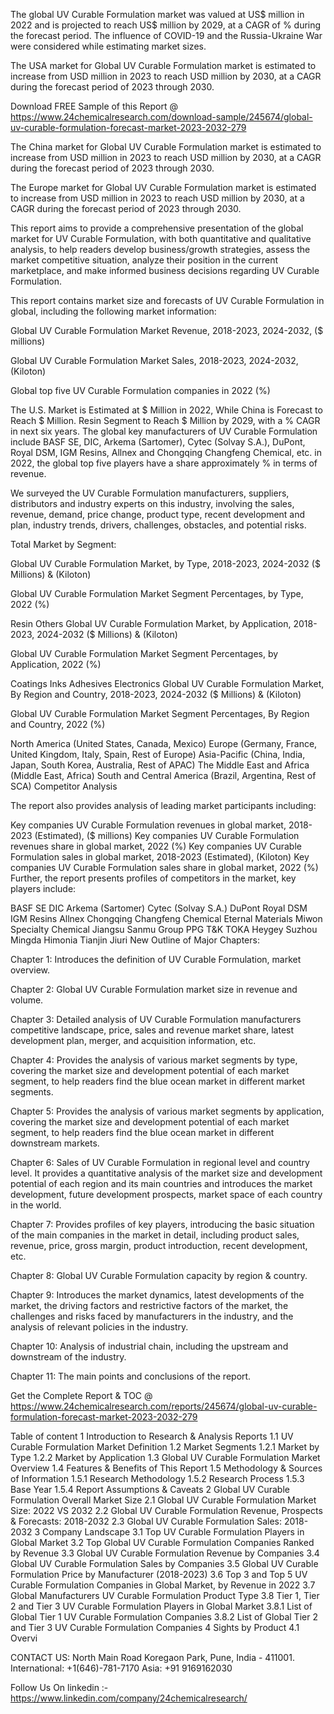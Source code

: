 The global UV Curable Formulation market was valued at US$ million in 2022 and is projected to reach US$ million by 2029, at a CAGR of % during the forecast period. The influence of COVID-19 and the Russia-Ukraine War were considered while estimating market sizes.

The USA market for Global UV Curable Formulation market is estimated to increase from USD million in 2023 to reach USD million by 2030, at a CAGR during the forecast period of 2023 through 2030.

Download FREE Sample of this Report @ https://www.24chemicalresearch.com/download-sample/245674/global-uv-curable-formulation-forecast-market-2023-2032-279

The China market for Global UV Curable Formulation market is estimated to increase from USD million in 2023 to reach USD million by 2030, at a CAGR during the forecast period of 2023 through 2030.

The Europe market for Global UV Curable Formulation market is estimated to increase from USD million in 2023 to reach USD million by 2030, at a CAGR during the forecast period of 2023 through 2030.

This report aims to provide a comprehensive presentation of the global market for UV Curable Formulation, with both quantitative and qualitative analysis, to help readers develop business/growth strategies, assess the market competitive situation, analyze their position in the current marketplace, and make informed business decisions regarding UV Curable Formulation.

This report contains market size and forecasts of UV Curable Formulation in global, including the following market information:

Global UV Curable Formulation Market Revenue, 2018-2023, 2024-2032, ($ millions)

Global UV Curable Formulation Market Sales, 2018-2023, 2024-2032, (Kiloton)

Global top five UV Curable Formulation companies in 2022 (%)

The U.S. Market is Estimated at $ Million in 2022, While China is Forecast to Reach $ Million.
Resin Segment to Reach $ Million by 2029, with a % CAGR in next six years.
The global key manufacturers of UV Curable Formulation include BASF SE, DIC, Arkema (Sartomer), Cytec (Solvay S.A.), DuPont, Royal DSM, IGM Resins, Allnex and Chongqing Changfeng Chemical, etc. in 2022, the global top five players have a share approximately % in terms of revenue.

We surveyed the UV Curable Formulation manufacturers, suppliers, distributors and industry experts on this industry, involving the sales, revenue, demand, price change, product type, recent development and plan, industry trends, drivers, challenges, obstacles, and potential risks.

Total Market by Segment:

Global UV Curable Formulation Market, by Type, 2018-2023, 2024-2032 ($ Millions) & (Kiloton)

Global UV Curable Formulation Market Segment Percentages, by Type, 2022 (%)

Resin
Others
Global UV Curable Formulation Market, by Application, 2018-2023, 2024-2032 ($ Millions) & (Kiloton)

Global UV Curable Formulation Market Segment Percentages, by Application, 2022 (%)

Coatings
Inks
Adhesives
Electronics
Global UV Curable Formulation Market, By Region and Country, 2018-2023, 2024-2032 ($ Millions) & (Kiloton)

Global UV Curable Formulation Market Segment Percentages, By Region and Country, 2022 (%)

North America (United States, Canada, Mexico)
Europe (Germany, France, United Kingdom, Italy, Spain, Rest of Europe)
Asia-Pacific (China, India, Japan, South Korea, Australia, Rest of APAC)
The Middle East and Africa (Middle East, Africa)
South and Central America (Brazil, Argentina, Rest of SCA)
Competitor Analysis

The report also provides analysis of leading market participants including:

Key companies UV Curable Formulation revenues in global market, 2018-2023 (Estimated), ($ millions)
Key companies UV Curable Formulation revenues share in global market, 2022 (%)
Key companies UV Curable Formulation sales in global market, 2018-2023 (Estimated), (Kiloton)
Key companies UV Curable Formulation sales share in global market, 2022 (%)
Further, the report presents profiles of competitors in the market, key players include:

BASF SE
DIC
Arkema (Sartomer)
Cytec (Solvay S.A.)
DuPont
Royal DSM
IGM Resins
Allnex
Chongqing Changfeng Chemical
Eternal Materials
Miwon Specialty Chemical
Jiangsu Sanmu Group
PPG
T&K TOKA
Heygey
Suzhou Mingda
Himonia
Tianjin Jiuri New
Outline of Major Chapters:

Chapter 1: Introduces the definition of UV Curable Formulation, market overview.

Chapter 2: Global UV Curable Formulation market size in revenue and volume.

Chapter 3: Detailed analysis of UV Curable Formulation manufacturers competitive landscape, price, sales and revenue market share, latest development plan, merger, and acquisition information, etc.

Chapter 4: Provides the analysis of various market segments by type, covering the market size and development potential of each market segment, to help readers find the blue ocean market in different market segments.

Chapter 5: Provides the analysis of various market segments by application, covering the market size and development potential of each market segment, to help readers find the blue ocean market in different downstream markets.

Chapter 6: Sales of UV Curable Formulation in regional level and country level. It provides a quantitative analysis of the market size and development potential of each region and its main countries and introduces the market development, future development prospects, market space of each country in the world.

Chapter 7: Provides profiles of key players, introducing the basic situation of the main companies in the market in detail, including product sales, revenue, price, gross margin, product introduction, recent development, etc.

Chapter 8: Global UV Curable Formulation capacity by region & country.

Chapter 9: Introduces the market dynamics, latest developments of the market, the driving factors and restrictive factors of the market, the challenges and risks faced by manufacturers in the industry, and the analysis of relevant policies in the industry.

Chapter 10: Analysis of industrial chain, including the upstream and downstream of the industry.

Chapter 11: The main points and conclusions of the report.

Get the Complete Report & TOC @ https://www.24chemicalresearch.com/reports/245674/global-uv-curable-formulation-forecast-market-2023-2032-279

Table of content
1 Introduction to Research & Analysis Reports
1.1 UV Curable Formulation Market Definition
1.2 Market Segments
1.2.1 Market by Type
1.2.2 Market by Application
1.3 Global UV Curable Formulation Market Overview
1.4 Features & Benefits of This Report
1.5 Methodology & Sources of Information
1.5.1 Research Methodology
1.5.2 Research Process
1.5.3 Base Year
1.5.4 Report Assumptions & Caveats
2 Global UV Curable Formulation Overall Market Size
2.1 Global UV Curable Formulation Market Size: 2022 VS 2032
2.2 Global UV Curable Formulation Revenue, Prospects & Forecasts: 2018-2032
2.3 Global UV Curable Formulation Sales: 2018-2032
3 Company Landscape
3.1 Top UV Curable Formulation Players in Global Market
3.2 Top Global UV Curable Formulation Companies Ranked by Revenue
3.3 Global UV Curable Formulation Revenue by Companies
3.4 Global UV Curable Formulation Sales by Companies
3.5 Global UV Curable Formulation Price by Manufacturer (2018-2023)
3.6 Top 3 and Top 5 UV Curable Formulation Companies in Global Market, by Revenue in 2022
3.7 Global Manufacturers UV Curable Formulation Product Type
3.8 Tier 1, Tier 2 and Tier 3 UV Curable Formulation Players in Global Market
3.8.1 List of Global Tier 1 UV Curable Formulation Companies
3.8.2 List of Global Tier 2 and Tier 3 UV Curable Formulation Companies
4 Sights by Product
4.1 Overvi

CONTACT US:
North Main Road Koregaon Park, Pune, India - 411001.
International: +1(646)-781-7170
Asia: +91 9169162030

Follow Us On linkedin :- https://www.linkedin.com/company/24chemicalresearch/
